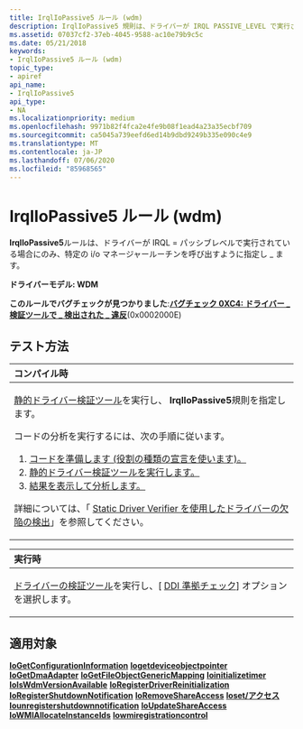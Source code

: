 ```yaml
---
title: IrqlIoPassive5 ルール (wdm)
description: IrqlIoPassive5 規則は、ドライバーが IRQL PASSIVE_LEVEL で実行されている場合にのみ、特定の i/o マネージャールーチンを呼び出すように指定します。
ms.assetid: 07037cf2-37eb-4045-9588-ac10e79b9c5c
ms.date: 05/21/2018
keywords:
- IrqlIoPassive5 ルール (wdm)
topic_type:
- apiref
api_name:
- IrqlIoPassive5
api_type:
- NA
ms.localizationpriority: medium
ms.openlocfilehash: 9971b82f4fca2e4fe9b08f1ead4a23a35ecbf709
ms.sourcegitcommit: ca5045a739eefd6ed14b9dbd9249b335e090c4e9
ms.translationtype: MT
ms.contentlocale: ja-JP
ms.lasthandoff: 07/06/2020
ms.locfileid: "85968565"
---
```

# <a name="irqliopassive5-rule-wdm"></a>IrqlIoPassive5 ルール (wdm)


**IrqlIoPassive5**ルールは、ドライバーが IRQL = パッシブレベルで実行されている場合にのみ、特定の i/o マネージャールーチンを呼び出すように指定し \_ ます。

**ドライバーモデル: WDM**

**このルールでバグチェックが見つかりました**:[**バグチェック 0XC4: ドライバー \_ 検証ツールで \_ 検出された \_ 違反**](https://docs.microsoft.com/windows-hardware/drivers/debugger/bug-check-0xc4--driver-verifier-detected-violation)(0x0002000E)


<a name="how-to-test"></a>テスト方法
-----------

<table>
<colgroup>
<col width="100%" />
</colgroup>
<thead>
<tr class="header">
<th align="left">コンパイル時</th>
</tr>
</thead>
<tbody>
<tr class="odd">
<td align="left"><p><a href="https://docs.microsoft.com/windows-hardware/drivers/devtest/static-driver-verifier" data-raw-source="[Static Driver Verifier](https://docs.microsoft.com/windows-hardware/drivers/devtest/static-driver-verifier)">静的ドライバー検証ツール</a>を実行し、 <strong>IrqlIoPassive5</strong>規則を指定します。</p>
コードの分析を実行するには、次の手順に従います。
<ol>
<li><a href="https://docs.microsoft.com/windows-hardware/drivers/devtest/using-static-driver-verifier-to-find-defects-in-drivers#preparing-your-source-code" data-raw-source="[Prepare your code (use role type declarations).](https://docs.microsoft.com/windows-hardware/drivers/devtest/using-static-driver-verifier-to-find-defects-in-drivers#preparing-your-source-code)">コードを準備します (役割の種類の宣言を使います)。</a></li>
<li><a href="https://docs.microsoft.com/windows-hardware/drivers/devtest/using-static-driver-verifier-to-find-defects-in-drivers#running-static-driver-verifier" data-raw-source="[Run Static Driver Verifier.](https://docs.microsoft.com/windows-hardware/drivers/devtest/using-static-driver-verifier-to-find-defects-in-drivers#running-static-driver-verifier)">静的ドライバー検証ツールを実行します。</a></li>
<li><a href="https://docs.microsoft.com/windows-hardware/drivers/devtest/using-static-driver-verifier-to-find-defects-in-drivers#viewing-and-analyzing-the-results" data-raw-source="[View and analyze the results.](https://docs.microsoft.com/windows-hardware/drivers/devtest/using-static-driver-verifier-to-find-defects-in-drivers#viewing-and-analyzing-the-results)">結果を表示して分析します。</a></li>
</ol>
<p>詳細については、「 <a href="https://docs.microsoft.com/windows-hardware/drivers/devtest/using-static-driver-verifier-to-find-defects-in-drivers" data-raw-source="[Using Static Driver Verifier to Find Defects in Drivers](https://docs.microsoft.com/windows-hardware/drivers/devtest/using-static-driver-verifier-to-find-defects-in-drivers)">Static Driver Verifier を使用したドライバーの欠陥の検出</a>」を参照してください。</p></td>
</tr>
</tbody>
</table>

<table>
<colgroup>
<col width="100%" />
</colgroup>
<thead>
<tr class="header">
<th align="left">実行時</th>
</tr>
</thead>
<tbody>
<tr class="odd">
<td align="left"><p><a href="https://docs.microsoft.com/windows-hardware/drivers/devtest/driver-verifier" data-raw-source="[Driver Verifier](https://docs.microsoft.com/windows-hardware/drivers/devtest/driver-verifier)">ドライバーの検証ツール</a>を実行し、[ <a href="https://docs.microsoft.com/windows-hardware/drivers/devtest/ddi-compliance-checking" data-raw-source="[DDI compliance checking](https://docs.microsoft.com/windows-hardware/drivers/devtest/ddi-compliance-checking)">DDI 準拠チェック</a>] オプションを選択します。</p></td>
</tr>
</tbody>
</table>

 

<a name="applies-to"></a>適用対象
----------

[**IoGetConfigurationInformation**](https://docs.microsoft.com/windows-hardware/drivers/ddi/ntddk/nf-ntddk-iogetconfigurationinformation) 
[**Iogetdeviceobjectpointer**](https://docs.microsoft.com/windows-hardware/drivers/ddi/wdm/nf-wdm-iogetdeviceobjectpointer) 
[**IoGetDmaAdapter**](https://docs.microsoft.com/windows-hardware/drivers/ddi/wdm/nf-wdm-iogetdmaadapter) 
[**IoGetFileObjectGenericMapping**](https://docs.microsoft.com/windows-hardware/drivers/ddi/ntddk/nf-ntddk-iogetfileobjectgenericmapping) 
[**Ioinitializetimer**](https://docs.microsoft.com/windows-hardware/drivers/ddi/wdm/nf-wdm-ioinitializetimer) 
[**IoIsWdmVersionAvailable**](https://docs.microsoft.com/windows-hardware/drivers/ddi/wdm/nf-wdm-ioiswdmversionavailable) 
[**IoRegisterDriverReinitialization**](https://docs.microsoft.com/windows-hardware/drivers/ddi/ntddk/nf-ntddk-ioregisterdriverreinitialization) 
[**IoRegisterShutdownNotification**](https://docs.microsoft.com/windows-hardware/drivers/ddi/wdm/nf-wdm-ioregistershutdownnotification) 
[**IoRemoveShareAccess**](https://docs.microsoft.com/windows-hardware/drivers/ddi/wdm/nf-wdm-ioremoveshareaccess) 
[**Ioset/アクセス**](https://docs.microsoft.com/windows-hardware/drivers/ddi/wdm/nf-wdm-iosetshareaccess) 
[**Iounregistershutdownnotification**](https://docs.microsoft.com/windows-hardware/drivers/ddi/wdm/nf-wdm-iounregistershutdownnotification) 
[**IoUpdateShareAccess**](https://docs.microsoft.com/windows-hardware/drivers/ddi/wdm/nf-wdm-ioupdateshareaccess) 
[**IoWMIAllocateInstanceIds**](https://docs.microsoft.com/windows-hardware/drivers/ddi/wdm/nf-wdm-iowmiallocateinstanceids) 
[**Iowmiregistrationcontrol**](https://docs.microsoft.com/windows-hardware/drivers/ddi/wdm/nf-wdm-iowmiregistrationcontrol)
 

 





